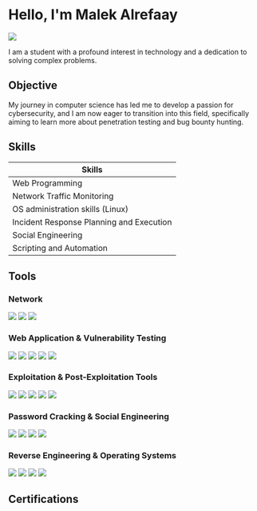 # Hello, I'm Malek Alrefaay
<a href="[https://www.linkedin.com/in/malek-alrefaay-623438293/]"><img src="https://img.shields.io/badge/-LinkedIn-0072b1?&style=for-the-badge&logo=linkedin&logoColor=white" /></a>

I am a student with a profound interest in technology and a dedication to solving complex problems.

## Objective

My journey in computer science has led me to develop a passion for cybersecurity, and I am now eager to transition into this field, specifically aiming to learn more about penetration testing and bug bounty hunting.

## Skills

| Skills                                         |
|-----------------------------------------------  
| Web Programming                                |
| Network Traffic Monitoring                     |
| OS administration skills (Linux)               |
| Incident Response Planning and Execution       |
| Social Engineering                             |
| Scripting and Automation                       |
## Tools

### Network
<div> 
      <a href="https://nmap.org" target="_blank"><img src="https://img.shields.io/badge/-Nmap-4682B4?&style=for-the-badge&logo=Nmap&logoColor=white" /></a>
      <a href="https://www.wireshark.org/docs/" target="_blank"><img src="https://img.shields.io/badge/-Wireshark-1679A7?&style=for-the-badge&logo=Wireshark&logoColor=white" /></a> 
      <a href="https://nc110.sourceforge.io/" target="_blank"><img src="https://img.shields.io/badge/-Netcat-000000?&style=for-the-badge&logo=Netcat&logoColor=white" /></a> 
</div>

### Web Application & Vulnerability Testing
<div> 
      <a href="https://portswigger.net/burp" target="_blank"><img src="https://img.shields.io/badge/-Burp%20Suite-FF813F?&style=for-the-badge&logo=Burp-Suite&logoColor=white" /></a>
      <a href="https://www.zaproxy.org/" target="_blank"><img src="https://img.shields.io/badge/-OWASP%20ZAP-000000?&style=for-the-badge&logo=OWASP&logoColor=white" /></a> 
      <a href="https://cirt.net/Nikto2" target="_blank"><img src="https://img.shields.io/badge/-Nikto-FF6347?&style=for-the-badge&logo=Nikto&logoColor=white" /></a>
      <a href="https://www.tenable.com/products/nessus" target="_blank"><img src="https://img.shields.io/badge/-Nessus-0099CC?&style=for-the-badge&logo=Nessus&logoColor=white" /></a> 
      <a href="https://www.openvas.org/" target="_blank"><img src="https://img.shields.io/badge/-OpenVAS-008000?&style=for-the-badge&logo=OpenVAS&logoColor=white" /></a> 
</div>

### Exploitation & Post-Exploitation Tools
<div>
      <a href="https://www.metasploit.com/" target="_blank"><img src="https://img.shields.io/badge/-Metasploit-000000?&style=for-the-badge&logo=Metasploit&logoColor=white" /></a>
      <a href="https://sqlmap.org/" target="_blank"><img src="https://img.shields.io/badge/-SQLmap-FF4500?&style=for-the-badge&logo=SQLmap&logoColor=white" /></a> 
      <a href="https://github.com/beefproject/beef" target="_blank"><img src="https://img.shields.io/badge/-BeEF-DCDCDC?&style=for-the-badge&logo=BeEF&logoColor=black" /></a> 
      <a href="https://www.aircrack-ng.org/" target="_blank"><img src="https://img.shields.io/badge/-Aircrack--ng-1A1A1A?&style=for-the-badge&logo=Aircrack-ng&logoColor=white" /></a>
      <a href="https://github.com/t6x/reaver-wps-fork-t6x" target="_blank"><img src="https://img.shields.io/badge/-Reaver-4B0082?&style=for-the-badge&logo=Reaver&logoColor=white" /></a> </div>

### Password Cracking & Social Engineering
<div> 
      <a href="https://www.openwall.com/john/" target="_blank"><img src="https://img.shields.io/badge/-John%20the%20Ripper-808080?&style=for-the-badge&logo=John-the-Ripper&logoColor=white" /></a>
      <a href="https://hashcat.net/hashcat/" target="_blank"><img src="https://img.shields.io/badge/-Hashcat-DC143C?&style=for-the-badge&logo=Hashcat&logoColor=white" /></a> 
      <a href="https://www.trustedsec.com/tools/the-social-engineer-toolkit-set/" target="_blank"><img src="https://img.shields.io/badge/-Social--Engineer%20Toolkit-00BFFF?&style=for-the-badge&logo=Social-Engineer-Toolkit&logoColor=white" /></a> 
      <a href="https://www.maltego.com/" target="_blank"><img src="https://img.shields.io/badge/-Maltego-4682B4?&style=for-the-badge&logo=Maltego&logoColor=white" /></a>
</div>

 ### Reverse Engineering & Operating Systems
<div> 
      <a href="https://ghidra-sre.org/" target="_blank"><img src="https://img.shields.io/badge/-Ghidra-FFA500?&style=for-the-badge&logo=Ghidra&logoColor=white" /></a> 
      <a href="https://rada.re/n/radare2.html" target="_blank"><img src="https://img.shields.io/badge/-Radare2-008080?&style=for-the-badge&logo=Radare2&logoColor=white" /></a> 
      <a href="https://www.kali.org/" target="_blank"><img src="https://img.shields.io/badge/-Kali%20Linux-557C94?&style=for-the-badge&logo=Kali-Linux&logoColor=white" /></a> 
      <a href="https://www.parrotsec.org/" target="_blank"><img src="https://img.shields.io/badge/-Parrot%20Security%20OS-00C49F?&style=for-the-badge&logo=Parrot-Security&logoColor=white" /></a>
</div>

## Certifications
<div>

</div>

